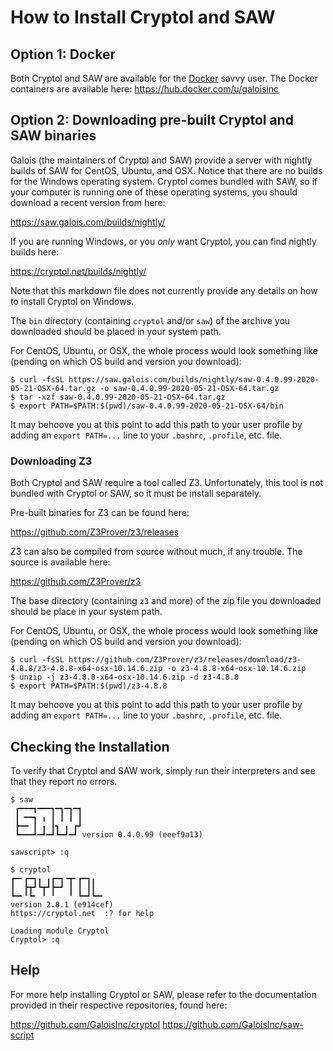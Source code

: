 # How to Install Cryptol and SAW

## Option 1: Docker

Both Cryptol and SAW are available for the
[Docker](https://www.docker.com) savvy user. The Docker containers are
available here: https://hub.docker.com/u/galoisinc


## Option 2: Downloading pre-built Cryptol and SAW binaries

Galois (the maintainers of Cryptol and SAW) provide a server with
nightly builds of SAW for CentOS, Ubuntu, and OSX. Notice that there
are no builds for the Windows operating system. Cryptol comes bundled
with SAW, so if your computer is running one of these operating
systems, you should download a recent version from here:

https://saw.galois.com/builds/nightly/

If you are running Windows, or you _only_ want Cryptol, you can find
nightly builds here:

https://cryptol.net/builds/nightly/

Note that this markdown file does not currently provide any details on
how to install Cryptol on Windows.

The `bin` directory (containing `cryptol` and/or `saw`) of the archive
you downloaded should be placed in your system path.

For CentOS, Ubuntu, or OSX, the whole process would look something
like (pending on which OS build and version you download):

```
$ curl -fsSL https://saw.galois.com/builds/nightly/saw-0.4.0.99-2020-05-21-OSX-64.tar.gz -o saw-0.4.0.99-2020-05-21-OSX-64.tar.gz
$ tar -xzf saw-0.4.0.99-2020-05-21-OSX-64.tar.gz
$ export PATH=$PATH:$(pwd)/saw-0.4.0.99-2020-05-21-OSX-64/bin
```

It may behoove you at this point to add this path to your user profile
by adding an `export PATH=...` line to your `.bashrc`, `.profile`,
etc. file.


### Downloading Z3

Both Cryptol and SAW require a tool called Z3. Unfortunately, this
tool is not bundled with Cryptol or SAW, so it must be install
separately.

Pre-built binaries for Z3 can be found here:

https://github.com/Z3Prover/z3/releases

Z3 can also be compiled from source without much, if any trouble. The
source is available here:

https://github.com/Z3Prover/z3

The base directory (containing `z3` and more) of the zip file you
downloaded should be place in your system path.

For CentOS, Ubuntu, or OSX, the whole process would look something
like (pending on which OS build and version you download):

```
$ curl -fsSL https://github.com/Z3Prover/z3/releases/download/z3-4.8.8/z3-4.8.8-x64-osx-10.14.6.zip -o z3-4.8.8-x64-osx-10.14.6.zip
$ unzip -j z3-4.8.8-x64-osx-10.14.6.zip -d z3-4.8.8
$ export PATH=$PATH:$(pwd)/z3-4.8.8
```

It may behoove you at this point to add this path to your user profile
by adding an `export PATH=...` line to your `.bashrc`, `.profile`,
etc. file.


## Checking the Installation

To verify that Cryptol and SAW work, simply run their interpreters and
see that they report no errors.

```
$ saw
 ┏━━━┓━━━┓━┓━┓━┓
 ┃ ━━┓ ╻ ┃ ┃ ┃ ┃
 ┣━━ ┃ ╻ ┃┓ ╻ ┏┛
 ┗━━━┛━┛━┛┗━┛━┛ version 0.4.0.99 (eeef9a13)

sawscript> :q
```
```
$ cryptol
┏━╸┏━┓╻ ╻┏━┓╺┳╸┏━┓╻  
┃  ┣┳┛┗┳┛┣━┛ ┃ ┃ ┃┃  
┗━╸╹┗╸ ╹ ╹   ╹ ┗━┛┗━╸
version 2.8.1 (e914cef)
https://cryptol.net  :? for help

Loading module Cryptol
Cryptol> :q
```

## Help

For more help installing Cryptol or SAW, please refer to the
documentation provided in their respective repositories, found here:

https://github.com/GaloisInc/cryptol
https://github.com/GaloisInc/saw-script
